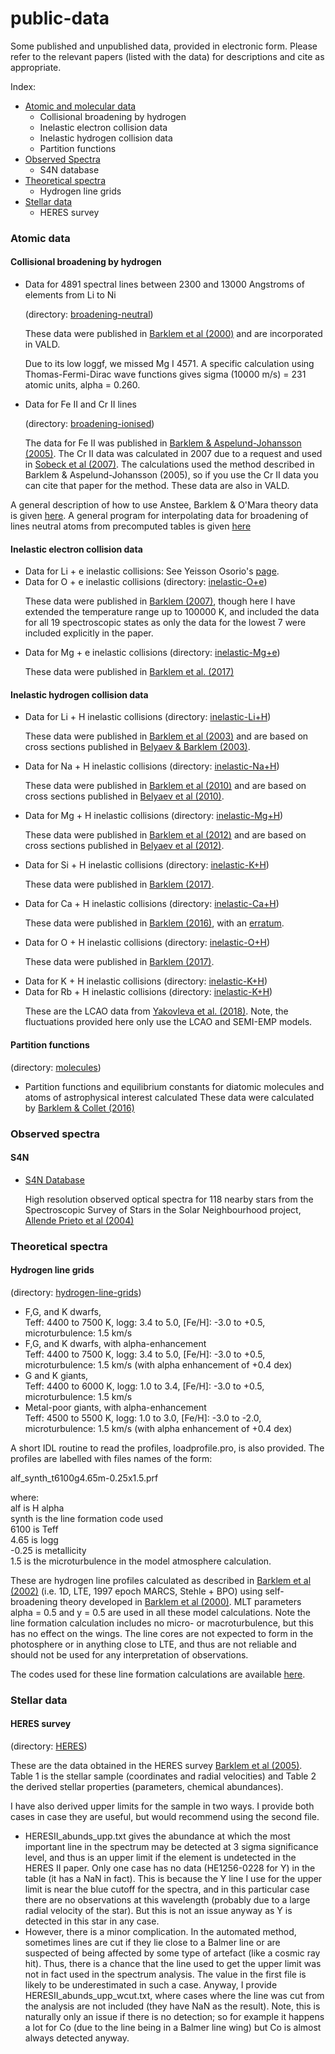 # public-data

Some published and unpublished data, provided in electronic form.  Please refer to the relevant papers (listed with the data) for descriptions and cite as appropriate. 

<p>

Index:
<ul>
<li> <a href="#ad">Atomic and molecular data</a>
<ul> 
<li> Collisional broadening by hydrogen
<li> Inelastic electron collision data
<li> Inelastic hydrogen collision data
<li> Partition functions
</ul>
<li> <a href="#os">Observed Spectra</a>
<ul>
<li> S4N database
</ul>
<li> <a href="#ts">Theoretical spectra</a>
<ul>
<li> Hydrogen line grids
</ul>
<li> <a href="#sd">Stellar data</a>
<ul>
<li> HERES survey
</ul>
</ul> 

<spacer type="vertical" size=20>
<a name="ad">
<H3>Atomic data</H3>
</a>

<spacer type="vertical" size=20>
<H4>Collisional broadening by hydrogen </H4>

<ul>
<li> Data for 4891 spectral lines between 2300 and 13000 Angstroms of elements from Li to Ni  


(directory: <a href="https://github.com/barklem/public-data/tree/master/broadening-neutral">broadening-neutral</a>) <p>	

These data were published in <a href="http://adsabs.harvard.edu/cgi-bin/nph-bib_query?bibcode=2000A%26AS..142..467B" target="_top">Barklem et al (2000)</a> and are incorporated in VALD.<p>

Due to its low loggf, we missed Mg I 4571.  A specific calculation using Thomas-Fermi-Dirac wave functions gives sigma (10000 m/s) = 231 atomic units, alpha = 0.260.<p>

<li> Data for Fe II and Cr II lines 


(directory: <a href="https://github.com/barklem/public-data/tree/master/broadening-ionised">broadening-ionised</a>) <p>

The data for Fe II was published in <a href="http://esoads.eso.org/cgi-bin/nph-bib_query?bibcode=2005A%26A...435..373B" target="_top">Barklem & Aspelund-Johansson (2005)</a>.  The Cr II data was calculated in 2007 due to a request and used in <a href = "http://adsabs.harvard.edu/abs/2007ApJ...667.1267S">Sobeck et al (2007)</a>.  The calculations used the method described in Barklem & Aspelund-Johansson (2005), so if you use the Cr II data you can cite that paper for the method.  These data are also in VALD.<p>
</ul>

A general description of how to use Anstee, Barklem & O'Mara theory data is given <a href="https://github.com/barklem/public-data/tree/master/broadening-howto/">here</a>.  A general program for interpolating data for broadening of lines neutral atoms from precomputed tables is given <a href="https://github.com/barklem/abo-cross">here</a>

<spacer type="vertical" size=20>
<H4>Inelastic electron collision data</H4>

<ul>
<li> Data for Li + e inelastic collisions: See Yeisson Osorio's <a href="http://www.astro.uu.se/~yeisson/"> page</a>.
<li> Data for O + e inelastic collisions (directory: <a href="https://github.com/barklem/public-data/tree/master/inelastic-O+e">inelastic-O+e</a>)

These data were published in <a href="http://esoads.eso.org/cgi-bin/nph-bib_query?bibcode=2007A%26A...462..781B">Barklem (2007)</a>, though here I have extended the temperature range up to 100000 K, and included the data for all 19 spectroscopic states as only the data for the lowest 7 were included explicitly in the paper.

<li> Data for Mg + e inelastic collisions (directory: <a href="https://github.com/barklem/public-data/tree/master/inelastic-Mg+e">inelastic-Mg+e</a>)

These data were published in <a href="http://esoads.eso.org/abs/2017A%26A...606A..11B">Barklem et al. (2017)</a>
</ul>

<spacer type="vertical" size=20>
<H4>Inelastic hydrogen collision data</H4>

<ul>
<li>Data for Li + H inelastic collisions (directory: <a href="https://github.com/barklem/public-data/tree/master/inelastic-Li+H">inelastic-Li+H</a>)

These data were published in <a href="http://adsabs.harvard.edu/abs/2003A%26A...409L...1B" target="_top"> Barklem et al (2003)</a> and are based on cross sections published in <a href="http://adsabs.harvard.edu/abs/2003PhRvA..68f2703B">Belyaev & Barklem (2003)</a>.<p>

<li>Data for Na + H inelastic collisions (directory: <a href="https://github.com/barklem/public-data/tree/master/inelastic-Na+H">inelastic-Na+H</a>)

These data were published in <a href="http://adsabs.harvard.edu/abs/2010A&A...519A..20B">Barklem et al (2010)</a> and are based on cross sections published in <a href="http://adsabs.harvard.edu/abs/2010PhRvA..81c2706B"> Belyaev et al (2010)</a>.<p>

<li>Data for Mg + H inelastic collisions (directory: <a href="https://github.com/barklem/public-data/tree/master/inelastic-Mg+H">inelastic-Mg+H</a>)

These data were published in <a href="http://adsabs.harvard.edu/abs/2012A&A...541A..80B">Barklem et al (2012)</a> and are based on cross sections published in <a href="http://adsabs.harvard.edu/abs/2012PhRvA..85c2704B"> Belyaev et al (2012)</a>.<p>

<li>Data for Si + H inelastic collisions (directory: <a href="https://github.com/barklem/public-data/tree/master/inelastic-Si+H">inelastic-K+H</a>)

These data were published in <a href="https://arxiv.org/abs/2014A&A...572A.103B">Barklem (2017)</a>.<p>

<li>Data for Ca + H inelastic collisions (directory: <a href="https://github.com/barklem/public-data/tree/master/inelastic-Ca+H">inelastic-Ca+H</a>)

These data were published in <a href="http://esoads.eso.org/abs/2016PhRvA..93d2705B">Barklem (2016)</a>, with an <a href="http://esoads.eso.org/abs/2017PhRvA..95f9906B">erratum</a>.<p>
  
<li>Data for O + H inelastic collisions (directory: <a href="https://github.com/barklem/public-data/tree/master/inelastic-O+H">inelastic-O+H</a>)

These data were published in <a href="https://arxiv.org/abs/1712.01166">Barklem (2017)</a>.<p>
 
<li>Data for K + H inelastic collisions (directory: <a href="https://github.com/barklem/public-data/tree/master/inelastic-K+H">inelastic-K+H</a>)
<li>Data for Rb + H inelastic collisions (directory: <a href="https://github.com/barklem/public-data/tree/master/inelastic-Rb+H">inelastic-K+H</a>)

These are the LCAO data from <a href="https://arxiv.org/abs/2018MNRAS.473.3810Y">Yakovleva et al. (2018)</a>.  Note, the fluctuations provided here only use the LCAO and SEMI-EMP models.<p>


</ul>

<spacer type="vertical" size=20>
<H4>Partition functions</H4>


(directory: <a href="https://github.com/barklem/public-data/tree/master/molecules">molecules</a>) <p>

<ul>
<li>Partition functions and equilibrium constants for diatomic molecules and atoms of astrophysical interest calculated 
These data were calculated by <a href="http://esoads.eso.org/abs/2016A%26A...588A..96B">Barklem & Collet (2016)</a>
</ul>

<spacer type="vertical" size=20>
<a name="os">
<H3>Observed spectra</H3>
</a>

<spacer type="vertical" size=20>
<H4>S4N</H4>
<ul>
<li><a href="http://leda.as.utexas.edu/s4n/" target="_top">S4N Database </a><p>

High resolution observed optical spectra for 118 nearby stars from the Spectroscopic Survey of Stars in the Solar Neighbourhood project, <a href="http://esoads.eso.org/cgi-bin/nph-bib_query?bibcode=2004A%26A...420..183A" target="_top">Allende Prieto et al (2004)</a>
</ul>
<spacer type="vertical" size=20>
<a name="ts">
<H3>Theoretical spectra</H3>
</a>

<spacer type="vertical" size=20>
<H4>Hydrogen line grids</H4> 


(directory: <a href="https://github.com/barklem/public-data/tree/master/hydrogen-line-grids">hydrogen-line-grids</a>) <p>

<ul>
<li> F,G, and K dwarfs, <br>Teff: 4400 to 7500 K, logg: 3.4 to 5.0, [Fe/H]: -3.0 to +0.5, microturbulence: 1.5 km/s 
<li> F,G, and K dwarfs, with alpha-enhancement <br>Teff: 4400 to 7500 K, logg: 3.4 to 5.0, [Fe/H]: -3.0 to +0.5, microturbulence: 1.5 km/s (with alpha enhancement of +0.4 dex)
<li> G and K giants, <br>Teff: 4400 to 6000 K, logg: 1.0 to 3.4, [Fe/H]: -3.0 to +0.5, microturbulence: 1.5 km/s
<li> Metal-poor giants, with alpha-enhancement <br>Teff: 4500 to 5500 K, logg: 1.0 to 3.0, [Fe/H]: -3.0 to -2.0, microturbulence: 1.5 km/s (with alpha enhancement of +0.4 dex)
</ul>

A short IDL routine to read the profiles, loadprofile.pro, is also provided.  The profiles are labelled with files names of the form:<p>

alf_synth_t6100g4.65m-0.25x1.5.prf<p>

where:<br>
alf is H alpha<br>
synth is the line formation code used<br>
6100 is Teff<br>
4.65 is logg<br>
-0.25 is metallicity<br>
1.5 is the microturbulence in the model atmosphere calculation.<p>

These are hydrogen line profiles calculated as described in <a href="http://adsabs.harvard.edu/abs/2002A%26A...385..951B" target="_top">Barklem et al (2002)</a> (i.e. 1D, LTE, 1997 epoch MARCS, Stehle + BPO) using self-broadening theory developed in <a href="http://adsabs.harvard.edu/cgi-bin/nph-bib_query?bibcode=2000A%26A...363.1091B" target="_top">Barklem et al (2000)</a>.  MLT parameters alpha = 0.5 and y = 0.5 are used in all these model calculations.  Note the line formation calculation includes no micro- or macroturbulence, but this has no effect on the wings.  The line cores are not expected to form in the photosphere or in anything close to LTE, and thus are not reliable and should not be used for any interpretation of observations. <p>

The codes used for these line formation calculations are available <a href="https://github.com/barklem/hlinop">here</a>.


<spacer type="vertical" size=20>
<a name="sd">
<H3>Stellar data</H3>
</a>

<spacer type="vertical" size=20>
<H4>HERES survey</H4> 

(directory: <a href="https://github.com/barklem/public-data/tree/master/HERES">HERES</a>) <p>

These are the data obtained in the HERES survey <a href="http://adsabs.harvard.edu/abs/2005A%26A...439..129B">Barklem et al (2005)</a>.   Table 1 is the stellar sample (coordinates and radial velocities) and Table 2 the derived stellar properties (parameters, chemical abundances).
<p>
I have also derived upper limits for the sample in two ways. I provide both cases in case they are useful, but would recommend using the second file. 
<p>
<ul>
<li> HERESII_abunds_upp.txt  gives the abundance at which the most important line in the spectrum may be detected at 3 sigma significance level, and thus is an upper limit if the element is undetected in the HERES II paper.  Only one case has no data (HE1256-0228 for Y) in the table (it has a NaN in fact).  This is because the Y line I use for the upper limit is near the blue cutoff for the spectra, and in this particular case there are no observations at this wavelength (probably due to a large radial velocity of the star).  But this is not an issue anyway as Y is detected in this star in any case. <br>
<li> However, there is a minor complication.  In the automated method, sometimes lines are cut if they lie close to a Balmer line or are suspected of being affected by some type of artefact (like a cosmic ray hit).  Thus, there is a chance that the line used to get the upper limit was not in fact used in the spectrum analysis.  The value in the first file is likely to be underestimated in such a case. Anyway, I provide HERESII_abunds_upp_wcut.txt, where cases where the line was cut from the analysis are not included (they have NaN as the result).  Note, this is naturally only an issue if there is no detection; so for example it happens a lot for Co (due to the line being in a Balmer line wing) but Co is almost always detected anyway. <br>
</ul>



</body>
</html>
